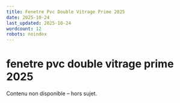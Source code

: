 ```yaml
---
title: Fenetre Pvc Double Vitrage Prime 2025
date: 2025-10-24
last_updated: 2025-10-24
wordcount: 12
robots: noindex
---
```


# fenetre pvc double vitrage prime 2025

Contenu non disponible – hors sujet.
